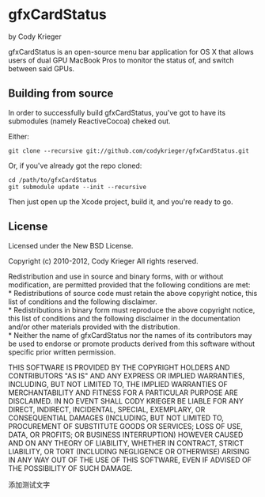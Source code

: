 # gfxCardStatus
by Cody Krieger

gfxCardStatus is an open-source menu bar application for OS X that allows users
of dual GPU MacBook Pros to monitor the status of, and switch between said GPUs.

## Building from source

In order to successfully build gfxCardStatus, you've got to have its submodules
(namely ReactiveCocoa) cheked out.

Either:

```
git clone --recursive git://github.com/codykrieger/gfxCardStatus.git
```

Or, if you've already got the repo cloned:

```
cd /path/to/gfxCardStatus
git submodule update --init --recursive
```

Then just open up the Xcode project, build it, and you're ready to go.

## License

Licensed under the New BSD License.

Copyright (c) 2010-2012, Cody Krieger
All rights reserved.

Redistribution and use in source and binary forms, with or without
modification, are permitted provided that the following conditions are met:  
    * Redistributions of source code must retain the above copyright
      notice, this list of conditions and the following disclaimer.  
    * Redistributions in binary form must reproduce the above copyright
      notice, this list of conditions and the following disclaimer in the
      documentation and/or other materials provided with the distribution.  
    * Neither the name of gfxCardStatus nor the
      names of its contributors may be used to endorse or promote products
      derived from this software without specific prior written permission.  

THIS SOFTWARE IS PROVIDED BY THE COPYRIGHT HOLDERS AND CONTRIBUTORS "AS IS" AND
ANY EXPRESS OR IMPLIED WARRANTIES, INCLUDING, BUT NOT LIMITED TO, THE IMPLIED
WARRANTIES OF MERCHANTABILITY AND FITNESS FOR A PARTICULAR PURPOSE ARE
DISCLAIMED. IN NO EVENT SHALL CODY KRIEGER BE LIABLE FOR ANY
DIRECT, INDIRECT, INCIDENTAL, SPECIAL, EXEMPLARY, OR CONSEQUENTIAL DAMAGES
(INCLUDING, BUT NOT LIMITED TO, PROCUREMENT OF SUBSTITUTE GOODS OR SERVICES;
LOSS OF USE, DATA, OR PROFITS; OR BUSINESS INTERRUPTION) HOWEVER CAUSED AND
ON ANY THEORY OF LIABILITY, WHETHER IN CONTRACT, STRICT LIABILITY, OR TORT
(INCLUDING NEGLIGENCE OR OTHERWISE) ARISING IN ANY WAY OUT OF THE USE OF THIS
SOFTWARE, EVEN IF ADVISED OF THE POSSIBILITY OF SUCH DAMAGE.



添加测试文字
